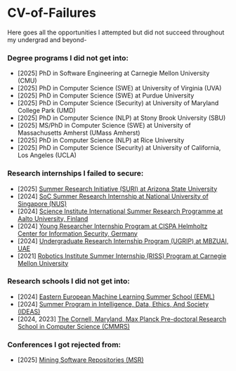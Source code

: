 # CV-of-Failures
Here goes all the opportunities I attempted but did not succeed throughout my undergrad and beyond-

### Degree programs I did not get into:
- [2025] PhD in Software Engineering at Carnegie Mellon University (CMU) <!-- list down University of Virginia, Purdue University, University of Maryland College Park, Stony Brook University, UMass Amherst, Rice University, UCLA -->
- [2025] PhD in Computer Science (SWE) at University of Virginia (UVA)
- [2025] PhD in Computer Science (SWE) at Purdue University
- [2025] PhD in Computer Science (Security) at University of Maryland College Park (UMD)
- [2025] PhD in Computer Science (NLP) at Stony Brook University (SBU)
- [2025] MS/PhD in Computer Science (SWE) at University of Massachusetts Amherst (UMass Amherst)
- [2025] PhD in Computer Science (NLP) at Rice University
- [2025] PhD in Computer Science (Security) at University of California, Los Angeles (UCLA)

### Research internships I failed to secure:
- [2025] [Summer Research Initiative (SURI) at Arizona State University](https://students.engineering.asu.edu/graduate/research/suri/)
- [2024] [SoC Summer Research Internship at National University of Singapore (NUS)](https://www.comp.nus.edu.sg/programmes/pg/workshops/res-internship/)
- [2024] [Science Institute International Summer Research Programme at Aalto University, Finland](https://www.aalto.fi/en/aalto-science-institute-asci/aalto-science-institute-international-summer-research-programme)
- [2024] [Young Researcher Internship Program at CISPA Helmholtz Center for Information Security, Germany](https://career.cispa.de/yrip.html)
- [2024] [Undergraduate Research Internship Program (UGRIP) at MBZUAI, UAE](https://www.mbzuai.ac.ae/en/ugrip)
- [2021] [Robotics Institute Summer Internship (RISS) Program at Carnegie Mellon University](https://riss.ri.cmu.edu/)

### Research schools I did not get into:
- [2024] [Eastern European Machine Learning Summer School (EEML)](https://www.eeml.eu/home)
- [2024] [Summer Program in Intelligence, Data, Ethics, And Society (IDEAS)](https://sites.google.com/view/ideas-summer-program/home?authuser=0)
- [2024, 2023] [The Cornell, Maryland, Max Planck Pre-doctoral Research School in Computer Science (CMMRS)](https://cmmrs.mpi-sws.org/)

### Conferences I got rejected from:
- [2025] [Mining Software Repositories (MSR)](https://2025.msrconf.org/)